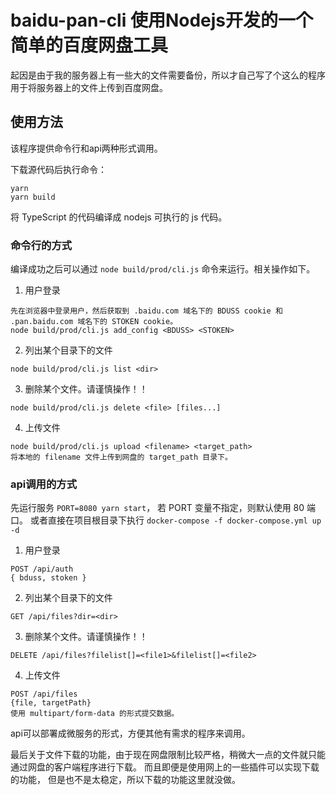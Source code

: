 # baidu-pan-cli  使用Nodejs开发的一个简单的百度网盘工具

起因是由于我的服务器上有一些大的文件需要备份，所以才自己写了个这么的程序用于将服务器上的文件上传到百度网盘。

## 使用方法
该程序提供命令行和api两种形式调用。

下载源代码后执行命令：
```
yarn
yarn build
```
将 TypeScript 的代码编译成 nodejs 可执行的 js 代码。

### 命令行的方式
编译成功之后可以通过 `node build/prod/cli.js` 命令来运行。相关操作如下。

1. 用户登录
```
先在浏览器中登录用户，然后获取到 .baidu.com 域名下的 BDUSS cookie 和 .pan.baidu.com 域名下的 STOKEN cookie。
node build/prod/cli.js add_config <BDUSS> <STOKEN>
```

2. 列出某个目录下的文件
```
node build/prod/cli.js list <dir>
```

3. 删除某个文件。请谨慎操作！！
```
node build/prod/cli.js delete <file> [files...]
```

4. 上传文件
```
node build/prod/cli.js upload <filename> <target_path>
将本地的 filename 文件上传到网盘的 target_path 目录下。
```

### api调用的方式
先运行服务 `PORT=8080 yarn start`， 若 PORT 变量不指定，则默认使用 80 端口。
或者直接在项目根目录下执行 `docker-compose -f docker-compose.yml up -d`

1. 用户登录
```
POST /api/auth
{ bduss, stoken }
```

2. 列出某个目录下的文件
```
GET /api/files?dir=<dir>
```

3. 删除某个文件。请谨慎操作！！
```
DELETE /api/files?filelist[]=<file1>&filelist[]=<file2>
```

4. 上传文件
```
POST /api/files
{file, targetPath}
使用 multipart/form-data 的形式提交数据。
```

api可以部署成微服务的形式，方便其他有需求的程序来调用。


最后关于文件下载的功能，由于现在网盘限制比较严格，稍微大一点的文件就只能通过网盘的客户端程序进行下载。
而且即便是使用网上的一些插件可以实现下载的功能， 但是也不是太稳定，所以下载的功能这里就没做。
